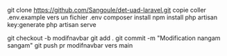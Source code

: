 git clone https://github.com/Sangoule/det-uad-laravel.git
copie coller .env.example vers un fichier .env
composer install
npm install 
php artisan key:generate
php artisan serve

git checkout -b modifnavbar
git add .
git commit -m "Modification nangam sangam"
git push
pr modifnavbar vers main

